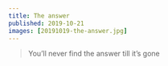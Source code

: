 ```yaml
---
title: The answer
published: 2019-10-21
images: [20191019-the-answer.jpg]
---
```


> You’ll never find the answer till it’s gone
